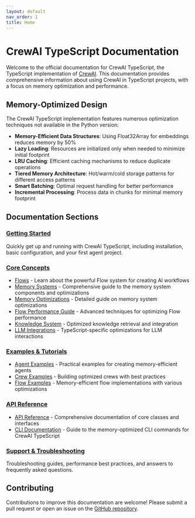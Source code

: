 ```yaml
---
layout: default
nav_order: 1
title: Home
---
```


# CrewAI TypeScript Documentation

Welcome to the official documentation for CrewAI TypeScript, the TypeScript implementation of [CrewAI](https://github.com/joaomdmoura/crewAI). This documentation provides comprehensive information about using CrewAI in TypeScript projects, with a focus on memory optimization and performance.

## Memory-Optimized Design

The CrewAI TypeScript implementation features numerous optimization techniques not available in the Python version:

- **Memory-Efficient Data Structures**: Using Float32Array for embeddings reduces memory by 50%
- **Lazy Loading**: Resources are initialized only when needed to minimize initial footprint
- **LRU Caching**: Efficient caching mechanisms to reduce duplicate operations
- **Tiered Memory Architecture**: Hot/warm/cold storage patterns for different access patterns
- **Smart Batching**: Optimal request handling for better performance
- **Incremental Processing**: Process data in chunks for minimal memory footprint

## Documentation Sections

### [Getting Started](getting-started.html)

Quickly get up and running with CrewAI TypeScript, including installation, basic configuration, and your first agent project.

### [Core Concepts](concepts/)

- [Flows](concepts/flows.html) - Learn about the powerful Flow system for creating AI workflows
- [Memory Systems](concepts/memory-systems.html) - Comprehensive guide to the memory system components and optimizations
- [Memory Optimizations](memory-optimizations.html) - Detailed guide on memory system optimizations
- [Flow Performance Guide](concepts/flow-performance-guide.html) - Advanced techniques for optimizing Flow performance
- [Knowledge System](concepts/knowledge-system.html) - Optimized knowledge retrieval and integration
- [LLM Integrations](concepts/llm-integrations.html) - TypeScript-specific optimizations for LLM interactions

### [Examples & Tutorials](examples/)

- [Agent Examples](examples/agents-examples.html) - Practical examples for creating memory-efficient agents
- [Crew Examples](examples/crews-examples.html) - Building optimized crews with best practices
- [Flow Examples](examples/flows-examples.html) - Memory-efficient flow implementations with various optimizations

### [API Reference](reference/)

- [API Reference](reference/api-reference.html) - Comprehensive documentation of core classes and interfaces
- [CLI Documentation](reference/cli.html) - Guide to the memory-optimized CLI commands for CrewAI TypeScript

### [Support & Troubleshooting](support/)

Troubleshooting guides, performance best practices, and answers to frequently asked questions.

## Contributing

Contributions to improve this documentation are welcome! Please submit a pull request or open an issue on the [GitHub repository](https://github.com/joaomdmoura/crewai-ts).
